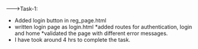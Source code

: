 --->Task-1:
* Added login button in reg_page.html
* written login page as login.html
*added routes for authentication, login and home
*validated the page with different error messages. 
* I have took around 4 hrs to complete the task.
